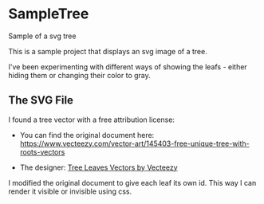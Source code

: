 # SampleTree
Sample of a svg tree

This is a sample project that displays an svg image of a tree.  

I've been experimenting with different ways of showing the leafs - either hiding them or changing their color to gray.


## The SVG File

I found a tree vector with a free attribution license:

* You can find the original document here:
https://www.vecteezy.com/vector-art/145403-free-unique-tree-with-roots-vectors

* The designer:
<a href="https://www.vecteezy.com/free-vector/tree-leaves">Tree Leaves Vectors by Vecteezy</a>

I modified the original document to give each leaf its own id. This way I can render it visible or invisible using css.
